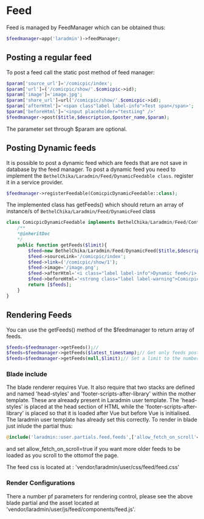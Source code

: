 # Feed
Feed is managed by FeedManager which can be obtained thus:
```php
$feedmanager=app('laradmin')->feedManager;
```
## Posting a regular feed
To post a feed call the static post method of feed manager:
```php
$param['source_url']='/comicpic/index';
$param['url']=('/comicpic/show/'.$comicpic->id);
$param['image']='image.jpg';
$param['share_url']=url('/comicpic/show/'.$comicpic->id);
$param['afterHtml']='<span class"label label-info">Test span</span>';
$param['beforeHtml']='<input placeholder="testiing" />'
$feedmanager->post($title,$description,$poster_name,$param);
```
The parameter set through $param are optional.

## Posting Dynamic feeds
It is possible to post a dynamic feed which are feeds that are not save in database by the feed manager. To post a dynamic feed you need to implement the `BethelChika/Laradmin/Feed/DynamicFeedable class`. register it in a service provider. 
```php
$feedmanager->registerFeedable(ComicpicDynamicFeedable::class);
```
The implemented class has getFeeds() which should return an array of instance/s of `BethelChika/Laradmin/Feed/DynamicFeed` class
```php
class ComicpicDynamicFeedable implements BethelChika/Laradmin/Feed/Contracts/DynamicFeedable {
    /**
    *@inheritDoc
    */
    public function getFeeds($limit){
        $feed=new BethelChika/Laradmin/Feed/DynamicFeed($title,$description,$poster_name);
        $feed->sourceLink='/comicpic/index';
        $feed->link=('/comicpic/show/1');
        $feed->image='/image.png';
        $feed->afterHtml='<i class="label label-info">Dynamic feed</i>';
        $feed->beforeHtml='<strong class="label label-warning">Comicpic</strong>Dynamic feed" ';
        return [$feeds];
    }
}

```
## Rendering Feeds
You can use the getFeeds() method of the $feedmanager to return array of feeds.
```php
$feeds=$feedmanager->getFeeds();//
$feeds=$feedmanager->getFeeds($latest_timestamp);// Get only feeds posted after the given timestamp
$feeds=$feedmanager->getFeeds(null,$limit);// Set a limit to the number of feeds returned
```
### Blade include
The blade renderer requires Vue. It also require that two stacks are defined  and named 'head-styles' and 'footer-scripts-after-library' within the mother template. These are alreaady present in Laradmin user template.  The 'head-styles' is placed at the head section of HTML while the 'footer-scripts-after-library' is placed so that it is loaded after Vue but before Vue is initialised. The laradmin user template has already set this correctly.
To render in blade just inlude the partial thus: 
```php
@include('laradmin::user.partials.feed.feeds',['allow_fetch_on_scroll'=>'false'])
```
and set allow_fetch_on_scroll=true if you want more older feeds to be loaded as you scroll to the ottomof the page.

The feed css is located at : 'vendor/laradmin/user/css/feed/feed.css'
### Render Configurations
There a number pf parameters for rendering control, please see the above blade partial and the asset located at 'vendor/laradmin/user/js/feed/components/feed.js'.
